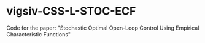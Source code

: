 # vigsiv-CSS-L-STOC-ECF
Code for the paper: "Stochastic Optimal Open-Loop Control Using Empirical Characteristic Functions"
